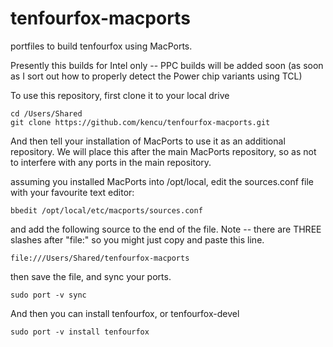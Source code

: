 # tenfourfox-macports
portfiles to build tenfourfox using MacPorts.

Presently this builds for Intel only -- PPC builds will be added soon (as soon as I sort out how to properly detect the Power chip variants using TCL)

To use this repository, first clone it to your local drive
```
cd /Users/Shared
git clone https://github.com/kencu/tenfourfox-macports.git
```
And then tell your installation of MacPorts to use it as an additional repository. We will place this after the main MacPorts repository, so as not to interfere with any ports in the main repository.

assuming you installed MacPorts into /opt/local, edit the sources.conf file with your favourite text editor:

```
bbedit /opt/local/etc/macports/sources.conf
```
and add the following source to the end of the file. Note -- there are THREE slashes after "file:" so you might just copy and paste this line.
```
file:///Users/Shared/tenfourfox-macports
```
then save the file, and sync your ports.
```
sudo port -v sync
```
And then you can install tenfourfox, or tenfourfox-devel
```
sudo port -v install tenfourfox
```
